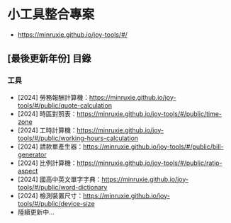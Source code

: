# 小工具整合專案
* https://minruxie.github.io/joy-tools/#/


## [最後更新年份] 目錄

### 工具
* [2024] 勞務報酬計算機：https://minruxie.github.io/joy-tools/#/public/quote-calculation
* [2024] 時區對照表：https://minruxie.github.io/joy-tools/#/public/time-zone
* [2024] 工時計算機：https://minruxie.github.io/joy-tools/#/public/working-hours-calculation
* [2024] 請款單產生器：https://minruxie.github.io/joy-tools/#/public/bill-generator
* [2024] 比例計算機：https://minruxie.github.io/joy-tools/#/public/ratio-aspect
* [2024] 國高中英文單字字典：https://minruxie.github.io/joy-tools/#/public/word-dictionary
* [2024] 檢測裝置尺寸：https://minruxie.github.io/joy-tools/#/public/device-size
* 陸續更新中...